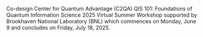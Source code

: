 Co-design Center for Quantum Advantage (C2QA) QIS 101: Foundations of Quantum Information Science 2025 Virtual Summer Workshop supported by Brookhaven National Laboratory (BNL) which commences on Monday, June 9 and concludes on Friday, July 18, 2025.
